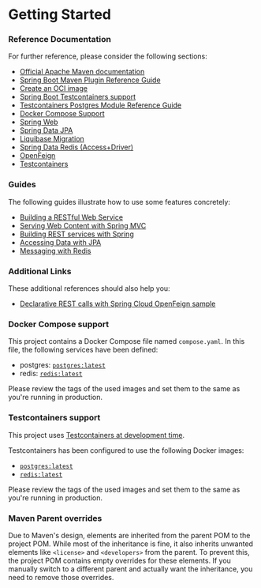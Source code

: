 # Getting Started

### Reference Documentation
For further reference, please consider the following sections:

* [Official Apache Maven documentation](https://maven.apache.org/guides/index.html)
* [Spring Boot Maven Plugin Reference Guide](https://docs.spring.io/spring-boot/docs/3.3.2/maven-plugin/reference/html/)
* [Create an OCI image](https://docs.spring.io/spring-boot/docs/3.3.2/maven-plugin/reference/html/#build-image)
* [Spring Boot Testcontainers support](https://docs.spring.io/spring-boot/docs/3.3.2/reference/html/features.html#features.testing.testcontainers)
* [Testcontainers Postgres Module Reference Guide](https://java.testcontainers.org/modules/databases/postgres/)
* [Docker Compose Support](https://docs.spring.io/spring-boot/docs/3.3.2/reference/htmlsingle/index.html#features.docker-compose)
* [Spring Web](https://docs.spring.io/spring-boot/docs/3.3.2/reference/htmlsingle/index.html#web)
* [Spring Data JPA](https://docs.spring.io/spring-boot/docs/3.3.2/reference/htmlsingle/index.html#data.sql.jpa-and-spring-data)
* [Liquibase Migration](https://docs.spring.io/spring-boot/docs/3.3.2/reference/htmlsingle/index.html#howto.data-initialization.migration-tool.liquibase)
* [Spring Data Redis (Access+Driver)](https://docs.spring.io/spring-boot/docs/3.3.2/reference/htmlsingle/index.html#data.nosql.redis)
* [OpenFeign](https://docs.spring.io/spring-cloud-openfeign/docs/current/reference/html/)
* [Testcontainers](https://java.testcontainers.org/)

### Guides
The following guides illustrate how to use some features concretely:

* [Building a RESTful Web Service](https://spring.io/guides/gs/rest-service/)
* [Serving Web Content with Spring MVC](https://spring.io/guides/gs/serving-web-content/)
* [Building REST services with Spring](https://spring.io/guides/tutorials/rest/)
* [Accessing Data with JPA](https://spring.io/guides/gs/accessing-data-jpa/)
* [Messaging with Redis](https://spring.io/guides/gs/messaging-redis/)

### Additional Links
These additional references should also help you:

* [Declarative REST calls with Spring Cloud OpenFeign sample](https://github.com/spring-cloud-samples/feign-eureka)

### Docker Compose support
This project contains a Docker Compose file named `compose.yaml`.
In this file, the following services have been defined:

* postgres: [`postgres:latest`](https://hub.docker.com/_/postgres)
* redis: [`redis:latest`](https://hub.docker.com/_/redis)

Please review the tags of the used images and set them to the same as you're running in production.

### Testcontainers support

This project uses [Testcontainers at development time](https://docs.spring.io/spring-boot/docs/3.3.2/reference/html/features.html#features.testing.testcontainers.at-development-time).

Testcontainers has been configured to use the following Docker images:

* [`postgres:latest`](https://hub.docker.com/_/postgres)
* [`redis:latest`](https://hub.docker.com/_/redis)

Please review the tags of the used images and set them to the same as you're running in production.

### Maven Parent overrides

Due to Maven's design, elements are inherited from the parent POM to the project POM.
While most of the inheritance is fine, it also inherits unwanted elements like `<license>` and `<developers>` from the parent.
To prevent this, the project POM contains empty overrides for these elements.
If you manually switch to a different parent and actually want the inheritance, you need to remove those overrides.

